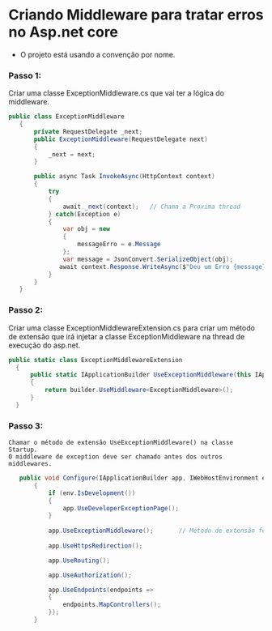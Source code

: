 # Criando Middleware para tratar erros no Asp.net core

- O projeto está usando a convenção por nome.

### Passo 1:
  Criar uma classe ExceptionMiddleware.cs que vai ter a lógica do middleware.
 
 ```C#
 public class ExceptionMiddleware
    {
        private RequestDelegate _next;
        public ExceptionMiddleware(RequestDelegate next)
        {
            _next = next;
        }

        public async Task InvokeAsync(HttpContext context)
        {
            try
            {
                await _next(context);   // Chama a Proxima thread
            } catch(Exception e)
            {
                var obj = new
                {
                    messageErro = e.Message
                };
                var message = JsonConvert.SerializeObject(obj);
               await context.Response.WriteAsync($"Deu um Erro {message}");
            }
        }
    }
 ```

### Passo 2:
  Criar uma classe ExceptionMiddlewareExtension.cs para criar um método de extensão que irá injetar a classe ExceptionMiddleware na thread de execução do asp.net.
  
  ```C#
  public static class ExceptionMiddlewareExtension
    {
        public static IApplicationBuilder UseExceptionMiddleware(this IApplicationBuilder builder)
        {
            return builder.UseMiddleware<ExceptionMiddleware>();
        }
    }
  ```
  
  ### Passo 3:
    Chamar o método de extensão UseExceptionMiddleware() na classe Startup. 
    O middleware de exception deve ser chamado antes dos outros middlewares.
    
 ```C#
    public void Configure(IApplicationBuilder app, IWebHostEnvironment env,ILoggerFactory loggerFactory)
        {
            if (env.IsDevelopment())
            {
                app.UseDeveloperExceptionPage();
            }
            
            app.UseExceptionMiddleware();       // Método de extensão feito na classe ExceptionMiddleWareExtension.cs
            
            app.UseHttpsRedirection();

            app.UseRouting();

            app.UseAuthorization();

            app.UseEndpoints(endpoints =>
            {
                endpoints.MapControllers();
            });
        }
```
